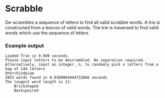 # Scrabble

De-scrambles a sequence of letters to find all valid scrabble words. 
A trie is constructed from a lexicon of valid words. The trie is traversed to find valid words which use the sequence of letters.

### Example output

```
Loaded Trie in 9.949 seconds.
Please input letters to be descrambled. No separation required.
Alternatively, input an integer, n, to randomly pick n letters from a bag of 144 letters
bherckjsdpiae
2053 words found in 0.0389864444732666 seconds
The longest word length is 11:
    Brickshaped
    Backspeired
```
